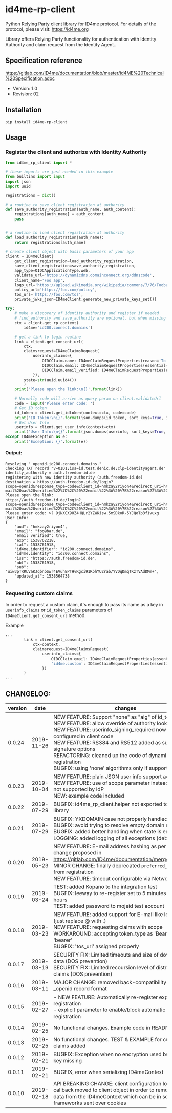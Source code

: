 # id4me-rp-client
Python Relying Party client library for ID4me protocol.
For details of the protocol, please visit: https://id4me.org

Library offers Relying Party functionality for authentication with Identity Authority and claim request from the Identity Agent..

## Specification reference
https://gitlab.com/ID4me/documentation/blob/master/id4ME%20Technical%20Specification.adoc
- Version: 1.0
- Revision: 02

## Installation
```shell
pip install id4me-rp-client
```

## Usage

### Register the client and authorize with Identity Authority

```python
from id4me_rp_client import *

# these imports are just needed in this example
from builtins import input
import json
import uuid

registrations = dict()

# a routine to save client registration at authority
def save_authority_registration(auth_name, auth_content):
    registrations[auth_name] = auth_content
    pass


# a routine to load client registration at authority
def load_authority_registration(auth_name):
    return registrations[auth_name]

# create client object with basic parameters of your app
client = ID4meClient(
    get_client_registration=load_authority_registration,
    save_client_registration=save_authority_registration,
    app_type=OIDCApplicationType.web,
    validate_url='https://dynamicdns.domainconnect.org/ddnscode',
    client_name='Foo app',
    logo_url='https://upload.wikimedia.org/wikipedia/commons/7/76/Foobar2000_logo_2014.png',
    policy_url='https://foo.com/policy',
    tos_url='https://foo.com/tos',
    private_jwks_json=ID4meClient.generate_new_private_keys_set())

try:
    # make a discovery of identity authority and register if needed
    # find_authority and save_authority are optional, but when missing client will be registered each time anew
    ctx = client.get_rp_context(
        id4me='id200.connect.domains')    

    # get a link to login routine
    link = client.get_consent_url(
        ctx,
        claimsrequest=ID4meClaimsRequest(
            userinfo_claims={
                OIDCClaim.name: ID4meClaimRequestProperties(reason='To call you by name'),
                OIDCClaim.email: ID4meClaimRequestProperties(essential=True, reason='To be able to contact you'),
                OIDCClaim.email_verified: ID4meClaimRequestProperties(reason='To know if your E-mail was verified'),
            }),
        state=str(uuid.uuid4())
        )
    print('Please open the link:\n{}'.format(link))

    # Normally code will arrive as query param on client.validateUrl
    code = input('Please enter code: ')
    # Get ID token
    id_token = client.get_idtoken(context=ctx, code=code)
    print('ID Token:\n{}'.format(json.dumps(id_token, sort_keys=True, indent=4)))
    # Get User Info
    userinfo = client.get_user_info(context=ctx)
    print('User Info:\n{}'.format(json.dumps(userinfo, sort_keys=True, indent=4)))    
except ID4meException as e:
    print('Exception: {}'.format(e))

```

#### Output:
```text
Resolving "_openid.id200.connect.domains."
Checking TXT record "v=OID1;iss=id.test.denic.de;clp=identityagent.de"
identity_authority = auth.freedom-id.de
registering with new identity authority (auth.freedom-id.de)
destination = https://auth.freedom-id.de/login?scope=openid&response_type=code&client_id=hmkzay2riyon4&redirect_uri=https%3A//foo.com/validate&login_hint=id200.connect.domains&state=&claims=%7B%22userinfo%22%3A%20%7B%22email_verified%22%3A%20%7B%22reason%22%3A%20%22To%20know%20if%20your%20E-mail%20was%20verified%22%7D%2C%20%22email%22%3A%20%7B%22reason%22%3A%20%22To%20be%20able%20to%20contact%20you%22%2C%20%22essential%22%3A%20true%7D%2C%20%22name%22%3A%20%7B%22reason%22%3A%20%22To%20call%20you%20by%20name%22%7D%7D%7D
Please open the link:
https://auth.freedom-id.de/login?scope=openid&response_type=code&client_id=hmkzay2riyon4&redirect_uri=https%3A//foo.com/validate&login_hint=id200.connect.domains&state=&claims=%7B%22userinfo%22%3A%20%7B%22email_verified%22%3A%20%7B%22reason%22%3A%20%22To%20know%20if%20your%20E-mail%20was%20verified%22%7D%2C%20%22email%22%3A%20%7B%22reason%22%3A%20%22To%20be%20able%20to%20contact%20you%22%2C%20%22essential%22%3A%20true%7D%2C%20%22name%22%3A%20%7B%22reason%22%3A%20%22To%20call%20you%20by%20name%22%7D%7D%7D
Please enter code: >? 9jNXCX9OZ4HQLr2YZWKisw.5mSDkoR-5YJQoTp3f1vuxg
User Info:
{
    "aud": "hmkzay2riyon4", 
    "email": "foo@bar.de", 
    "email_verified": true, 
    "exp": 1538762218, 
    "iat": 1538761918, 
    "id4me.identifier": "id200.connect.domains", 
    "id4me.identity": "id200.connect.domains", 
    "iss": "https://auth.freedom-id.de", 
    "nbf": 1538761918, 
    "sub": "uiw3pTRRLVaKJqbnbSwr4EVuhEPTHvRgci91RbhYU2rab/YVDqDmqTKzTVAdDMm+", 
    "updated_at": 1538564738
}
```

### Requesting custom claims

In order to request a custom claim, it's enough to pass its name as a key in `userinfo_claims` or `id_token_claims`
parameters of `ID4meClient.get_consent_url` method.

Example
```python
...
        link = client.get_consent_url(
            ctx=context, 
            claimsrequest=ID4meClaimsRequest(
                userinfo_claims={
                    OIDCClaim.email: ID4meClaimRequestProperties(essential=True, reason='Test other confusing reason'),
                    'id4me.custom': ID4meClaimRequestProperties(essential=True, reason='Custom claim reason')
                })
        )
...
```

## CHANGELOG:
| version | date       | changes |
| ------- | -----------| ------ |
| 0.0.24  | 2019-11-26 | NEW FEATURE: Support "none" as "alg" of id_token<br>NEW FEATURE: allow override of authority lookup<br>NEW FEATURE: userinfo_signing_required now can be configured in client code<br>NEW FEATURE: RS384 and RS512 added as supported signature options<br>REFACTORING: cleaned up the code of dynamic client registration<br>BUGFIX: using 'none' algorithms only if supported |
| 0.0.23  | 2019-10-04 | NEW FEATURE: plain JSON user info support added<br>NEW FEATURE: use of scope parameter instead of claims if not supported by IdP<br>NEW: example code included |
| 0.0.22  | 2019-07-29 | BUGFIX: id4me_rp_client.helper not exported to the release library |
| 0.0.21  | 2019-07-29 | BUGFIX: YXDOMAIN case not properly handled<br>BUGFIX: avoid trying to resolve empty domain names<br>BUGFIX: added better handling when state is empty<br>LOGGING: added logging of all exceptions (debug level) |
| 0.0.20  | 2019-05-23 | NEW FEATURE: E-mail address hashing as per spec change proposed in https://gitlab.com/ID4me/documentation/merge_requests/7<br>MINOR CHANGE: finally deprecated `preferred_client_id` from registration<br>NEW FEATURE: timeout configurable via NetworkConfig |
| 0.0.19  | 2019-03-24 | TEST: added Kopano to the integration test<br>BUGFIX: leeway to re-register set to 5 minutes istead of 2 hours<br>TEST: added password to mojeid test account |
| 0.0.18  | 2019-03-23 | NEW FEATURE: added support for E-mail like identifiers (just replace @ with .)<br>NEW FEATURE: requesting claims with scope<br>WORKAROUND: accepting token_type as 'Bearer' and 'bearer'<br>BUGFIX: 'tos_uri' assigned properly |
| 0.0.17  | 2019-03-19 | SECURITY FIX: Limited timeouts and size of downloaded data (DOS prevention)<br>SECURITY FIX: Limited recoursion level of distributed claims (DOS prevention) |
| 0.0.16  | 2019-03-11 | MAJOR CHANGE: removed back-compatibility with old _openid record format |
| 0.0.15  | 2019-02-27 | - NEW FEATURE: Automatically re-register expired client registration <br> - explicit parameter to enable/block automatic client registration |
| 0.0.14  | 2019-02-25 | No functional changes. Example code in README fixed |
| 0.0.13  | 2019-02-25 | No functional changes. TEST & EXAMPLE for custom claims added |
| 0.0.12  | 2019-02-21 | BUGFIX: Exception when no encryption used but private key missing |
| 0.0.11  | 2019-02-21 | BUGFIX, error when serializing ID4meContext |
| 0.0.10  | 2019-02-18 | API BREAKING CHANGE: client configuration loading callback moved to client object in order to remove secret data from the ID4meContext which can be in some frameworks sent over cookies |
